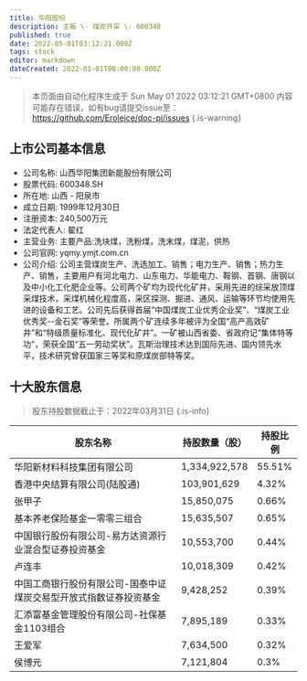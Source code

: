 ```yaml
---
title: 华阳股份
description: 主板 \- 煤炭开采 \- 600348
published: true
date: 2022-05-01T03:12:21.000Z
tags: stock
editor: markdown
dateCreated: 2022-01-01T00:00:00.000Z
---
```


> 本页面由自动化程序生成于 Sun May 01 2022 03:12:21 GMT+0800
> 内容可能存在错误，如有bug请提交issue至：https://github.com/Eroleice/doc-pi/issues
{.is-warning}

## 上市公司基本信息
- 公司名称: 山西华阳集团新能股份有限公司
- 股票代码: 600348.SH
- 所在地: 山西 - 阳泉市
- 成立日期: 1999年12月30日
- 注册资本: 240,500万元
- 法定代表人: 翟红
- 主营业务: 主要产品:洗块煤，洗粉煤，洗末煤，煤泥，供热
- 公司官网: yqmy.ymjt.com.cn
- 公司介绍: 公司主营煤炭生产、洗选加工、销售；电力生产、销售；热力生产、销售，主要用户有河北电力、山东电力、华能电力、鞍钢、首钢、唐钢以及中小化工化肥企业等。公司两个矿均为现代化矿井，采用先进的综采放顶煤采煤技术，采煤机械化程度高，采区探测、掘进、通风、运输等环节均使用先进的设备和工艺。公司先后获得首届“中国煤炭工业优秀企业奖”、“煤炭工业优秀奖--金石奖”等荣誉。所属两个矿连续多年被评为全国“高产高效矿井”和“特级质量标准化、现代化矿井”。一矿被山西省委、省政府记“集体特等功”，荣获全国“五一劳动奖状”。瓦斯治理技术达到国际先进、国内领先水平，技术研究曾获国家三等奖和原煤炭部特等奖。


## 十大股东信息
> 股东持股数据截止于：2022年03月31日
{.is-info}

| 股东名称 | 持股数量（股） | 持股比例 |
| --- | --- | --- |
| 华阳新材料科技集团有限公司 | 1,334,922,578 | 55.51% |
| 香港中央结算有限公司(陆股通) | 103,901,629 | 4.32% |
| 张甲子 | 15,850,075 | 0.66% |
| 基本养老保险基金一零零三组合 | 15,635,507 | 0.65% |
| 中国银行股份有限公司-易方达资源行业混合型证券投资基金 | 10,553,700 | 0.44% |
| 卢连丰 | 10,018,309 | 0.42% |
| 中国工商银行股份有限公司-国泰中证煤炭交易型开放式指数证券投资基金 | 9,428,252 | 0.39% |
| 汇添富基金管理股份有限公司-社保基金1103组合 | 7,895,189 | 0.33% |
| 王爱军 | 7,634,500 | 0.32% |
| 侯博元 | 7,121,804 | 0.3% |




